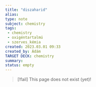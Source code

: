 ```yaml
---
title: "diszaharid"
alias: 
type: note
subject: chemistry
tags:
 - chemistry
 - oxigéntartalmú
 - szerves_kémia
created: 2023.03.01 09:33
created_by: Ádám
TARGET DECK: chemistry
summary: 
status: empty
---
```

> [!fail] This page does not exist (yet)!